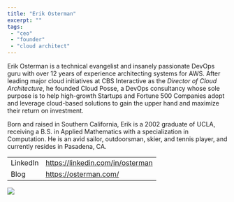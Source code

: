 ```yaml
---
title: "Erik Osterman"
excerpt: ""
tags:
 - "ceo"
 - "founder"
 - "cloud architect"
---
```


Erik Osterman is a technical evangelist and insanely passionate DevOps guru with over 12 years of experience architecting systems for AWS. After leading major cloud initiatives at CBS Interactive as the *Director of Cloud Architecture*, he founded Cloud Posse, a DevOps consultancy whose sole purpose is to help high-growth Startups and Fortune 500 Companies adopt and leverage cloud-based solutions to gain the upper hand and maximize their return on investment.

Born and raised in Southern California, Erik is a 2002 graduate of UCLA, receiving a B.S. in Applied Mathematics with a specialization in Computation.  He is an avid sailor, outdoorsman, skier, and tennis player, and currently resides in Pasadena, CA.

| | |
|------|------|
|LinkedIn|https://linkedin.com/in/osterman|
|Blog|https://osterman.com/|


![](/images/ba3ae6b-erik_osterman.png)
